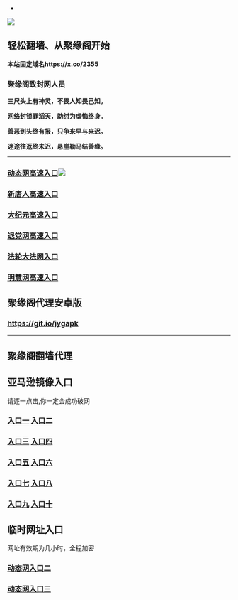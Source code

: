 * 
![](https://raw.githubusercontent.com/hao369/a/master/j.jpg)



## 轻松翻墙、从聚缘阁开始

**本站固定域名https://x.co/2355**

### 聚缘阁致封网人员

**三尺头上有神灵，不畏人知畏己知。**

**网络封锁罪滔天，助纣为虐悔终身。**

**善恶到头终有报，只争来早与来迟。**

**迷途往返终未迟，悬崖勒马结善缘。**

***
### [动态网高速入口](https://a1iiy3e0cl.execute-api.ap-northeast-2.amazonaws.com/2547-ooi-h/?id=2)![](https://raw.githubusercontent.com/hao369/a/master/jygdl.gif)

### [新唐人高速入口](https://a1iiy3e0cl.execute-api.ap-northeast-2.amazonaws.com/2547-ooi-h/?id=5)

### [大纪元高速入口](https://a1iiy3e0cl.execute-api.ap-northeast-2.amazonaws.com/2547-ooi-h/?id=7)

### [退党网高速入口](https://a1iiy3e0cl.execute-api.ap-northeast-2.amazonaws.com/2547-ooi-h/?id=8)

### [法轮大法网入口](https://a1iiy3e0cl.execute-api.ap-northeast-2.amazonaws.com/2547-ooi-h/?id=15)

### [明慧网高速入口](https://a1iiy3e0cl.execute-api.ap-northeast-2.amazonaws.com/2547-ooi-h/?id=3)


##  聚缘阁代理安卓版

### https://git.io/jygapk


***


## 聚缘阁翻墙代理 


## 亚马逊镜像入口 

请逐一点击,你一定会成功破网

### **[入口一](http://x.co/2244)** **[入口二](http://x.co/3824)**


### **[入口三](https://s3.eu-central-1.amazonaws.com/jyg3/index.html)**  **[入口四](https://s3-ap-southeast-1.amazonaws.com/jyg4/index.html)**

### **[入口五](https://s3.ap-south-1.amazonaws.com/jyg5/index.html)**  **[入口六](https://s3-us-west-1.amazonaws.com/jyg6/index.html)**


###  **[入口七](https://s3-us-west-2.amazonaws.com/jyg7/index.html)**  **[入口八](https://s3-eu-west-1.amazonaws.com/jyg8/index.html)**


###  **[入口九](https://s3-ap-northeast-1.amazonaws.com/jyg9/index.html)**  **[入口十](https://s3.amazonaws.com/dtw/index.html)**



## 临时网址入口 

网址有效期为几小时，全程加密

### [动态网入口二](https://x.co/ddg)

### [动态网入口三](https://x.co/ddf)



